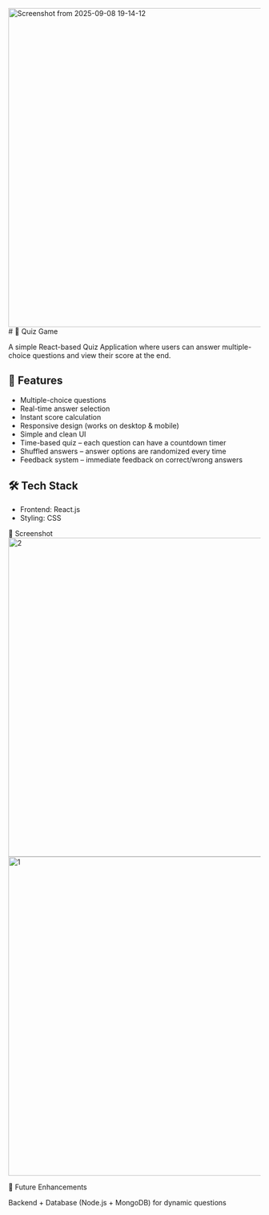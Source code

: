 <img width="1303" height="636" alt="Screenshot from 2025-09-08 19-14-12" src="https://github.com/user-attachments/assets/3ff9cac6-201b-4a2a-9972-3fc364219d21" /># 🎯 Quiz Game

A simple React-based Quiz Application where users can answer multiple-choice questions and view their score at the end.  

## 🚀 Features
- Multiple-choice questions  
- Real-time answer selection  
- Instant score calculation  
- Responsive design (works on desktop & mobile)  
- Simple and clean UI  
- Time-based quiz – each question can have a countdown timer  
- Shuffled answers – answer options are randomized every time  
- Feedback system – immediate feedback on correct/wrong answers  

## 🛠️ Tech Stack
- Frontend: React.js  
- Styling: CSS

📸 Screenshot
<img width="1303" height="636" alt="2" src="https://github.com/user-attachments/assets/03b8a169-000c-4a33-bbdc-69360e8edc4e" />
<img width="1303" height="636" alt="1" src="https://github.com/user-attachments/assets/fcd7f5ad-0326-4f93-9e43-4545de08dd59" />



🔮 Future Enhancements

Backend + Database (Node.js + MongoDB) for dynamic questions
